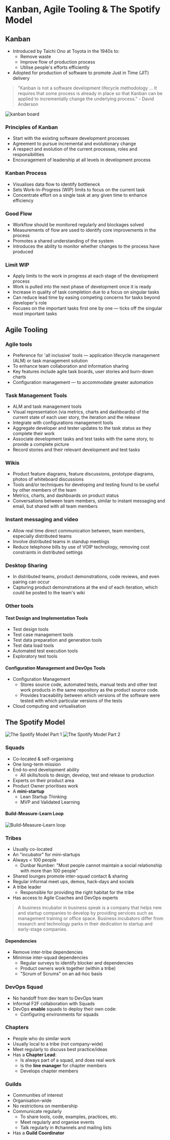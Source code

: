 # Kanban, Agile Tooling & The Spotify Model

## Kanban

* Introduced by Taichi Ono at Toyota in the 1940s to:
	* Remove waste
	* Improve flow of production process
	* Utilise people's efforts efficiently
* Adopted for production of software to promote Just in Time (JIT) delivery

> "Kanban is not a software development lifecycle methodology ... It requires that some process is already in place so that Kanban can be applied to incrementally change the underlying process." - David Anderson

![kanban board](http://kanbanblog.com/explained/image/kanban-board-1.png)

### Principles of Kanban

* Start with the existing software development processes
* Agreement to pursue incremental and evolutionary change
* A respect and evolution of the current processes, roles and responsibilities
* Encouragement of leadership at all levels in development process

### Kanban Process

* Visualises data flow to identify bottleneck
* Sets Work-In-Progress (WIP) limits to focus on the current task
* Concentrate effort on a single task at any given time to enhance efficiency


### Good Flow

* Workflow should be monitored regularly and blockages solved
* Measurements of flow are used to identify core improvements in the process
* Promotes a shared understanding of the system
* Introduces the ability to monitor whether changes to the process have produced 

### Limit WIP

* Apply limits to the work in progress at each stage of the development process
* Work is pulled into the next phase of development once it is ready
* Increase in quality of task completion due to a focus on singular tasks
* Can reduce lead time by easing competing concerns for tasks beyond developer's role
* Focuses on the important tasks first one by one — ticks off the singular most important tasks

## Agile Tooling

### Agile tools

* Preference for 'all inclusive' tools — application lifecycle management (ALM) or task management solution
* To enhance team collaboration and information sharing
* Key features include agile task boards, user stories and burn-down charts
* Configuration management — to accommodate greater automation

### Task Management Tools

* ALM and task management tools
* Visual representation (via metrics, charts and dashboards) of the current state of each user story, the iteration and the release
* Integrate with configurations management tools
* Aggregate developer and tester updates to the task status as they complete their work
* Associate development tasks and test tasks with the same story, to provide a complete picture
* Record stories and their relevant development and test tasks

### Wikis

* Product feature diagrams, feature discussions, prototype diagrams, photos of whiteboard discussions
* Tools and/or techniques for developing and testing found to be useful by other members of the team
* Metrics, charts, and dashboards on product status
* Conversations between team members, similar to instant messaging and email, but shared with all team members

### Instant messaging and video

* Allow real time direct communication between, team members, especially distributed teams
* Involve distributed teams in standup meetings
* Reduce telephone bills by use of VOIP technology, removing cost constraints in distributed settings

### Desktop Sharing

* In distributed teams, product demonstrations, code reviews, and even pairing can occur
* Capturing product demonstrations at the end of each iteration, which could be posted to the team's wiki

### Other tools

#### Test Design and Implementation Tools

* Test design tools
* Test case management tools
* Test data preparation and generation tools
* Test data load tools
* Automated test execution tools
* Exploratory test tools

#### Configuration Management and DevOps Tools

* Configuration Management
	* Stores source code, automated tests, manual tests and other test work products in the same repository as the product source code. 
	* Provides traceability between which versions of the software were tested with which particular versions of the tests
* Cloud computing and virtualisation


## The Spotify Model

![The Spotify Model Part 1](https://spotifylabscom.files.wordpress.com/2014/03/spotify-engineering-culture-part1.jpeg)
![The Spotify Model Part 2](https://spotifylabscom.files.wordpress.com/2014/09/spotify-engineering-culture-part2.jpeg)

### Squads

* Co-located & self-organising
* One long-term mission
* End-to-end development ability
	* All skills/tools to design, develop, test and release to production
* Experts on their product area
* Product Owner prioritises work
* A **mini-startup**
	* Lean Startup Thinking
	* MVP and Validated Learning

#### Build-Measure-Learn Loop

![Build-Measure-Learn loop](http://www.400minutes.com/wp-content/uploads/2013/02/f0405.jpg)



### Tribes

* Usually co-located
* An "incubator" for mini-startups
* Always < 100 people
	* Dunbar Number: "Most people cannot maintain a social relationship with more than 100 people"
* Shared lounges promote inter-squad contact & sharing
* Regular informal meet ups, demos, hack-days and socials
* A tribe leader
	* Responsible for providing the right habitat for the tribe
* Has access to Agile Coaches and DevOps experts

> A business incubator in business speak is a company that helps new and startup companies to develop by providing services such as management training or office space. Business incubators differ from research and technology parks in their dedication to startup and early-stage companies.

#### Dependencies

* Remove inter-tribe dependencies
* Minimise inter-squad dependencies
	* Regular surveys to identify blocker and dependencies
	* Product owners work together (within a tribe)
	* "Scrum of Scrums" on an ad-hoc basis

### DevOps Squad

* No handoff from dev team to DevOps team
* Informal F2F collaboration with Squads
* DevOps **enable**	squads to deploy their own code:
	* Configuring environments for squads

### Chapters

* People who do similar work
* Usually local to a tribe (not company-wide)
* Meet regularly to discuss best practice/ideas
* Has a **Chapter Lead**:
	* Is always part of a squad, and does real work
	* Is the **line manager** for chapter members
	* Develops chapter members

### Guilds

* Communities of interest
* Organisation-wide
* No restrictions on membership
* Communicate regularly
	* To share tools, code, examples, practices, etc.
	* Meet regularly and organise events
	* Talk regularly in #channels and mailing lists
* Has a **Guild Coordinator**